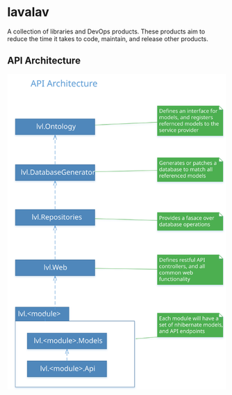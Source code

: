 # lavalav
A collection of libraries and DevOps products. These products aim to reduce the time it takes to code, maintain, and release other products.

## API Architecture
<img src="docs/api-architecture.svg" />